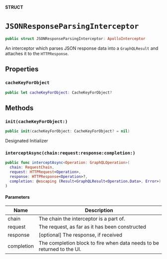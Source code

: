 **STRUCT**

# `JSONResponseParsingInterceptor`

```swift
public struct JSONResponseParsingInterceptor: ApolloInterceptor
```

An interceptor which parses JSON response data into a `GraphQLResult` and attaches it to the `HTTPResponse`.

## Properties
### `cacheKeyForObject`

```swift
public let cacheKeyForObject: CacheKeyForObject?
```

## Methods
### `init(cacheKeyForObject:)`

```swift
public init(cacheKeyForObject: CacheKeyForObject? = nil)
```

Designated Initializer

### `interceptAsync(chain:request:response:completion:)`

```swift
public func interceptAsync<Operation: GraphQLOperation>(
  chain: RequestChain,
  request: HTTPRequest<Operation>,
  response: HTTPResponse<Operation>?,
  completion: @escaping (Result<GraphQLResult<Operation.Data>, Error>) -> Void
)
```

#### Parameters

| Name | Description |
| ---- | ----------- |
| chain | The chain the interceptor is a part of. |
| request | The request, as far as it has been constructed |
| response | [optional] The response, if received |
| completion | The completion block to fire when data needs to be returned to the UI. |